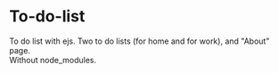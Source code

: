 # To-do-list
To do list with ejs. Two to do lists (for home and for work), and "About" page.   
Without node_modules.
